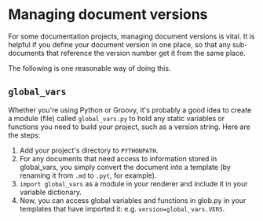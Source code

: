 # Managing document versions

For some documentation projects, managing document versions is vital. It is helpful if you define your document version in one place, so that any sub-documents that reference the version number get it from the same place.

The following is one reasonable way of doing this.

## `global_vars`

Whether you're using Python or Groovy, it's probably a good idea to create a module (file) called `global_vars.py` to hold any static variables or functions you need to build your project, such as a version string. Here are the steps:

1. Add your project's directory to `PYTHONPATH`.
1. For any documents that need access to information stored in global\_vars, you simply convert the document into a template (by renaming it from `.md` to `.pyt`, for example).
1. `import global_vars` as a module in your renderer and include it in your variable dictionary.
1. Now, you can access global variables and functions in glob.py in your templates that have imported it: e.g. `version=global_vars.VERS`.

